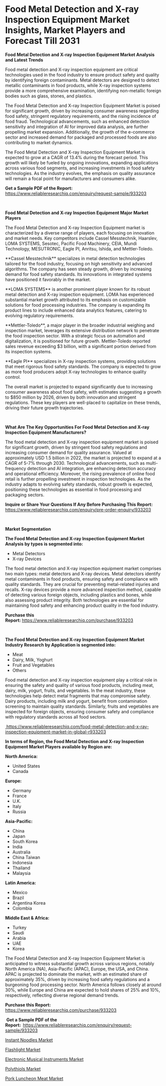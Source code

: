 <p><h1>Food Metal Detection and X-ray Inspection Equipment Market Insights, Market Players and Forecast Till 2031</h1></p><p><strong>Food Metal Detection and X-ray Inspection Equipment Market Analysis and Latest Trends</strong></p>
<p><p>Food metal detection and X-ray inspection equipment are critical technologies used in the food industry to ensure product safety and quality by identifying foreign contaminants. Metal detectors are designed to detect metallic contaminants in food products, while X-ray inspection systems provide a more comprehensive examination, identifying non-metallic foreign bodies such as glass, stones, and plastics. </p><p>The Food Metal Detection and X-ray Inspection Equipment Market is poised for significant growth, driven by increasing consumer awareness regarding food safety, stringent regulatory requirements, and the rising incidence of food fraud. Technological advancements, such as enhanced detection sensitivity and integration of AI for improved data analysis, are further propelling market expansion. Additionally, the growth of the e-commerce sector and increased demand for packaged and processed foods are also contributing to market dynamics. </p><p>The Food Metal Detection and X-ray Inspection Equipment Market is expected to grow at a CAGR of 13.4% during the forecast period. This growth will likely be fueled by ongoing innovations, expanding applications across various food segments, and increasing investments in food safety technologies. As the industry evolves, the emphasis on quality assurance will remain a focal point for manufacturers and consumers alike.</p></p>
<p><strong>Get a Sample PDF of the Report:&nbsp;</strong> <a href="https://www.reliableresearchiq.com/enquiry/request-sample/933203?utm_campaign=1720&utm_medium=2&utm_source=Github&utm_content=ia&utm_term=25122024&utm_id=food-metal-detection-and-x-ray-inspection-equipment">https://www.reliableresearchiq.com/enquiry/request-sample/933203</a></p>
<p>&nbsp;</p>
<p><strong>Food Metal Detection and X-ray Inspection Equipment Major Market Players</strong></p>
<p><p>The Food Metal Detection and X-ray Inspection Equipment market is characterized by a diverse range of players, each focusing on innovation and market needs. Key competitors include Cassel Messtechnik, Haarslev, LOMA SYSTEMS, Sesotec, Pacific Food Machinery, CEIA, Mundi Technology, MESUTRONIC, Eagle PI, Anritsu, Ishida, and Mettler-Toledo.</p><p>**Cassel Messtechnik** specializes in metal detection technologies tailored for the food industry, focusing on high sensitivity and advanced algorithms. The company has seen steady growth, driven by increasing demand for food safety standards. Its innovations in integrated systems have positioned it favorably in the market.</p><p>**LOMA SYSTEMS** is another prominent player known for its robust metal detection and X-ray inspection equipment. LOMA has experienced substantial market growth attributed to its emphasis on customizable solutions for food processing industries. The company is expanding its product lines to include enhanced data analytics features, catering to evolving regulatory requirements.</p><p>**Mettler-Toledo**, a major player in the broader industrial weighing and inspection market, leverages its extensive distribution network to penetrate the food inspection sector. With a strategic focus on automation and digitalization, it is positioned for future growth. Mettler-Toledo reported sales revenue exceeding $3 billion, with a significant portion derived from its inspection systems.</p><p>**Eagle PI** specializes in X-ray inspection systems, providing solutions that meet rigorous food safety standards. The company is expected to grow as more food producers adopt X-ray technologies to enhance quality control.</p><p>The overall market is projected to expand significantly due to increasing consumer awareness about food safety, with estimates suggesting a growth to $850 million by 2026, driven by both innovation and stringent regulations. These key players are well-placed to capitalize on these trends, driving their future growth trajectories.</p></p>
<p>&nbsp;</p>
<p><strong>What Are The Key Opportunities For Food Metal Detection and X-ray Inspection Equipment Manufacturers?</strong></p>
<p><p>The food metal detection and X-ray inspection equipment market is poised for significant growth, driven by stringent food safety regulations and increasing consumer demand for quality assurance. Valued at approximately USD 1.5 billion in 2022, the market is projected to expand at a CAGR of 5-7% through 2030. Technological advancements, such as multi-frequency detection and AI integration, are enhancing detection accuracy and operational efficiency. Moreover, the rising prevalence of online food retail is further propelling investment in inspection technologies. As the industry adapts to evolving safety standards, robust growth is expected, positioning these technologies as essential in food processing and packaging sectors.</p></p>
<p><strong>Inquire or Share Your Questions If Any Before Purchasing This Report:</strong> <a href="https://www.reliableresearchiq.com/enquiry/pre-order-enquiry/933203?utm_campaign=1720&utm_medium=2&utm_source=Github&utm_content=ia&utm_term=25122024&utm_id=food-metal-detection-and-x-ray-inspection-equipment">https://www.reliableresearchiq.com/enquiry/pre-order-enquiry/933203</a></p>
<p>&nbsp;</p>
<p><strong>Market Segmentation</strong></p>
<p><strong>The Food Metal Detection and X-ray Inspection Equipment Market Analysis by types is segmented into:</strong></p>
<p><ul><li>Metal Detectors</li><li>X-ray Devices</li></ul></p>
<p><p>The food metal detection and X-ray inspection equipment market comprises two main types: metal detectors and X-ray devices. Metal detectors identify metal contaminants in food products, ensuring safety and compliance with quality standards. They are crucial for preventing metal-related injuries and recalls. X-ray devices provide a more advanced inspection method, capable of detecting various foreign objects, including plastics and bones, while also assessing product integrity. Both technologies are essential for maintaining food safety and enhancing product quality in the food industry.</p></p>
<p><strong>Purchase this Report:&nbsp;</strong><a href="https://www.reliableresearchiq.com/purchase/933203?utm_campaign=1720&utm_medium=2&utm_source=Github&utm_content=ia&utm_term=25122024&utm_id=food-metal-detection-and-x-ray-inspection-equipment">https://www.reliableresearchiq.com/purchase/933203</a></p>
<p>&nbsp;</p>
<p><strong>The Food Metal Detection and X-ray Inspection Equipment Market Industry Research by Application is segmented into:</strong></p>
<p><ul><li>Meat</li><li>Dairy, Milk, Yoghurt</li><li>Fruit and Vegetables</li><li>Others</li></ul></p>
<p><p>Food metal detection and X-ray inspection equipment play a critical role in ensuring the safety and quality of various food products, including meat, dairy, milk, yogurt, fruits, and vegetables. In the meat industry, these technologies help detect metal fragments that may compromise safety. Dairy products, including milk and yogurt, benefit from contamination screening to maintain quality standards. Similarly, fruits and vegetables are inspected for foreign objects, ensuring consumer safety and compliance with regulatory standards across all food sectors.</p></p>
<p><a href="https://www.reliableresearchiq.com/food-metal-detection-and-x-ray-inspection-equipment-market-in-global-r933203?utm_campaign=1720&utm_medium=2&utm_source=Github&utm_content=ia&utm_term=25122024&utm_id=food-metal-detection-and-x-ray-inspection-equipment">&nbsp;https://www.reliableresearchiq.com/food-metal-detection-and-x-ray-inspection-equipment-market-in-global-r933203</a></p>
<p><strong>In terms of Region, the Food Metal Detection and X-ray Inspection Equipment Market Players available by Region are:</strong></p>
<p>
    <p> <strong> North America: </strong>
        <ul>
            <li>United States</li>
            <li>Canada</li>
        </ul>
        </p> 
    <p> <strong> Europe: </strong>
        <ul>
            <li>Germany</li>
            <li>France</li>
            <li>U.K.</li>
            <li>Italy</li>
            <li>Russia</li>
        </ul>
        </p> 
    <p> <strong> Asia-Pacific: </strong>
        <ul>
            <li>China</li>
            <li>Japan</li>
            <li>South Korea</li>
            <li>India</li>
            <li>Australia</li>
            <li>China Taiwan</li>
            <li>Indonesia</li>
            <li>Thailand</li>
            <li>Malaysia</li>
        </ul>
        </p> 
    <p> <strong> Latin America: </strong>
        <ul>
            <li>Mexico</li>
            <li>Brazil</li>
            <li>Argentina Korea</li>
            <li>Colombia</li>
        </ul>
        </p> 
    <p> <strong> Middle East & Africa: </strong>
        <ul>
            <li>Turkey</li>
            <li>Saudi</li>
            <li>Arabia</li>
            <li>UAE</li>
            <li>Korea</li>
        </ul>
    </p>
    </p>
<p><p>The Food Metal Detection and X-ray Inspection Equipment Market is anticipated to witness substantial growth across various regions, notably North America (NA), Asia-Pacific (APAC), Europe, the USA, and China. APAC is projected to dominate the market, with an estimated share of approximately 35%, driven by increasing food safety regulations and a burgeoning food processing sector. North America follows closely at around 30%, while Europe and China are expected to hold shares of 25% and 10%, respectively, reflecting diverse regional demand trends.</p></p>
<p><strong>Purchase this Report: </strong><a href="https://www.reliableresearchiq.com/purchase/933203?utm_campaign=1720&utm_medium=2&utm_source=Github&utm_content=ia&utm_term=25122024&utm_id=food-metal-detection-and-x-ray-inspection-equipment">https://www.reliableresearchiq.com/purchase/933203</a></p>
<p>&nbsp;<strong>Get a Sample PDF of the Report:&nbsp;&nbsp;</strong><a href="https://www.reliableresearchiq.com/enquiry/request-sample/933203?utm_campaign=1720&utm_medium=2&utm_source=Github&utm_content=ia&utm_term=25122024&utm_id=food-metal-detection-and-x-ray-inspection-equipment">https://www.reliableresearchiq.com/enquiry/request-sample/933203</a></p>
<p><strong></strong></p>
<p><p><a href="https://www.linkedin.com/pulse/comprehensive-analysis-instant-noodles-market-size-expected-wfjce?utm_campaign=1720&utm_medium=2&utm_source=Github&utm_content=ia&utm_term=25122024&utm_id=food-metal-detection-and-x-ray-inspection-equipment">Instant Noodles Market</a></p><p><a href="https://www.linkedin.com/pulse/f-my-mkt-intel-xkfif?utm_campaign=1720&utm_medium=2&utm_source=Github&utm_content=ia&utm_term=25122024&utm_id=food-metal-detection-and-x-ray-inspection-equipment">Flashlight Market</a></p><p><a href="https://www.linkedin.com/pulse/regional-development-deployment-revenue-growth-electronic-musical-hxrlf?utm_campaign=1720&utm_medium=2&utm_source=Github&utm_content=ia&utm_term=25122024&utm_id=food-metal-detection-and-x-ray-inspection-equipment">Electronic Musical Instruments Market</a></p><p><a href="https://www.linkedin.com/pulse/why-polythiols-market-rise-exploring-8-cagr-key-drivers-2024-2031-tkfof?utm_campaign=1720&utm_medium=2&utm_source=Github&utm_content=ia&utm_term=25122024&utm_id=food-metal-detection-and-x-ray-inspection-equipment">Polythiols Market</a></p><p><a href="https://www.linkedin.com/pulse/pork-luncheon-meat-market-size-cagr-42-current-development-quxue?utm_campaign=1720&utm_medium=2&utm_source=Github&utm_content=ia&utm_term=25122024&utm_id=food-metal-detection-and-x-ray-inspection-equipment">Pork Luncheon Meat Market</a></p></p>